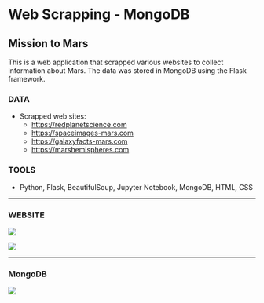 #  Web Scrapping - MongoDB
## Mission to Mars

This is a web application that scrapped various websites to collect information about Mars. The data was stored in MongoDB using the Flask framework.


### DATA
* Scrapped web sites:
    * https://redplanetscience.com
    * https://spaceimages-mars.com
    * https://galaxyfacts-mars.com
    * https://marshemispheres.com

### TOOLS
* Python, Flask, BeautifulSoup, Jupyter Notebook, MongoDB, HTML, CSS

---
### WEBSITE
<img src = 
"https://github.com/dmhitt/web-scraping-challenge/blob/main/Missions_to_Mars/Images/Screen_shot_1.png"/>

<img src = 
"https://github.com/dmhitt/web-scraping-challenge/blob/main/Missions_to_Mars/Images/Screen_shot_2.png"/>

---
### MongoDB 
<img src = 
"https://github.com/dmhitt/web-scraping-challenge/blob/main/Missions_to_Mars/Images/Screen_shot_3.png"/>
